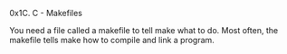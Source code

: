 0x1C. C - Makefiles

You need a file called a makefile to tell make what to do. Most often, the makefile tells make how to compile and link a program.
